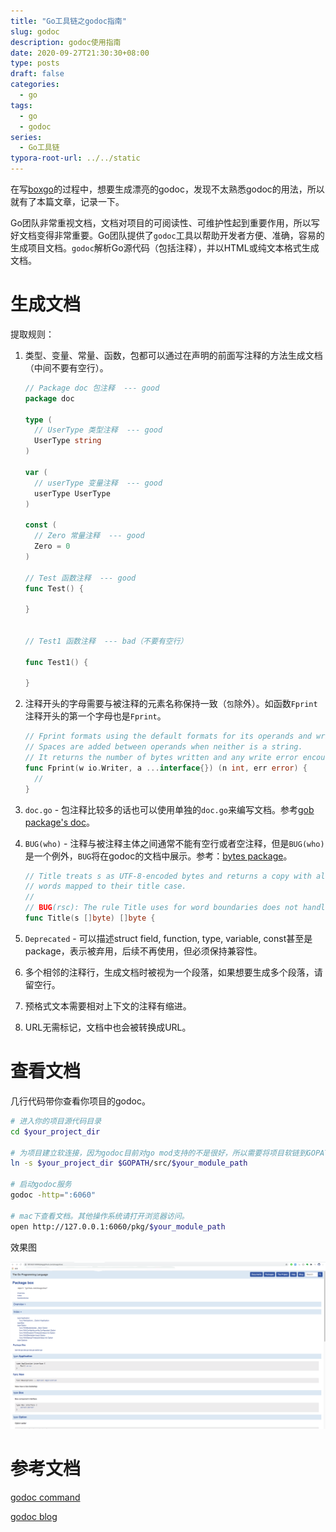 ```yaml
---
title: "Go工具链之godoc指南"
slug: godoc
description: godoc使用指南
date: 2020-09-27T21:30:30+08:00
type: posts
draft: false
categories:
  - go
tags:
  - go
  - godoc
series:
  - Go工具链
typora-root-url: ../../static
---
```


在写[boxgo](https://github.com/boxgo/box)的过程中，想要生成漂亮的godoc，发现不太熟悉godoc的用法，所以就有了本篇文章，记录一下。

Go团队非常重视文档，文档对项目的可阅读性、可维护性起到重要作用，所以写好文档变得非常重要。Go团队提供了`godoc`工具以帮助开发者方便、准确，容易的生成项目文档。`godoc`解析Go源代码（包括注释），并以HTML或纯文本格式生成文档。

# 生成文档

提取规则：

1. 类型、变量、常量、函数，包都可以通过在声明的前面写注释的方法生成文档（中间不要有空行）。

   ```go
   // Package doc 包注释  --- good
   package doc
   
   type (
     // UserType 类型注释  --- good
     UserType string
   )
   
   var (
     // userType 变量注释  --- good
     userType UserType
   )
   
   const (
     // Zero 常量注释  --- good
     Zero = 0
   )
   
   // Test 函数注释  --- good
   func Test() {
   
   }
   
   
   // Test1 函数注释  --- bad（不要有空行）
   
   func Test1() {
   
   }
   ```

2. 注释开头的字母需要与被注释的元素名称保持一致（`包`除外）。如函数`Fprint`注释开头的第一个字母也是`Fprint`。

   ```go
   // Fprint formats using the default formats for its operands and writes to w.
   // Spaces are added between operands when neither is a string.
   // It returns the number of bytes written and any write error encountered.
   func Fprint(w io.Writer, a ...interface{}) (n int, err error) {
     //
   }
   ```

3. `doc.go` - 包注释比较多的话也可以使用单独的`doc.go`来编写文档。参考[gob package's doc](https://golang.org/src/encoding/gob/doc.go)。

4. `BUG(who)` - 注释与被注释主体之间通常不能有空行或者空注释，但是`BUG(who)`是一个例外，`BUG`将在godoc的文档中展示。参考：[bytes package](https://golang.org/pkg/bytes/#pkg-note-BUG)。

   ```go
   // Title treats s as UTF-8-encoded bytes and returns a copy with all Unicode letters that begin
   // words mapped to their title case.
   //
   // BUG(rsc): The rule Title uses for word boundaries does not handle Unicode punctuation properly.
   func Title(s []byte) []byte {
   ```

5. `Deprecated` - 可以描述struct field, function, type, variable, const甚至是package，表示被弃用，后续不再使用，但必须保持兼容性。

6. 多个相邻的注释行，生成文档时被视为一个段落，如果想要生成多个段落，请留空行。

7. 预格式文本需要相对上下文的注释有缩进。

8. URL无需标记，文档中也会被转换成URL。

# 查看文档

几行代码带你查看你项目的godoc。

```sh
# 进入你的项目源代码目录
cd $your_project_dir

# 为项目建立软连接，因为godoc目前对go mod支持的不是很好，所以需要将项目软链到GOPATH内。如果你的项目在GOPATH目录中，跳过此步骤。
ln -s $your_project_dir $GOPATH/src/$your_module_path

# 启动godoc服务
godoc -http=":6060"

# mac下查看文档。其他操作系统请打开浏览器访问。
open http://127.0.0.1:6060/pkg/$your_module_path
```

效果图

![image-20200928161749381](/posts/godoc/image-20200928161749381.png)

# 参考文档

[godoc command](https://pkg.go.dev/golang.org/x/tools/cmd/godoc)

[godoc blog](https://blog.golang.org/godoc)

